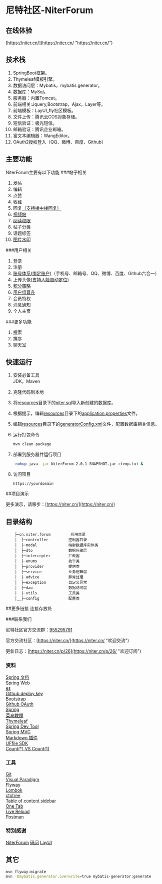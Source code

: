 # 尼特社区-NiterForum

## 在线体验
[https://niter.cn/](https://niter.cn/ "https://niter.cn/")

## 技术栈
1. SpringBoot框架。
2. Thymeleaf模板引擎。
3. 数据访问层：Mybatis，mybatis generator。
4. 数据库：MySql。
5. 服务器：内置Tomcat。
6. 前端相关:Jquery,Bootstrap，Ajax，Layer等。
7. 前端模板：LayUI_fly社区模板。
8. 文件上传：腾讯云COS对象存储。
9. 短信验证：极光短信。
10. 邮箱验证：腾讯企业邮箱。
11. 富文本编辑器：WangEditor。
12. OAuth2授权登入（QQ、微博、百度、Github）

## 主要功能
NiterForum主要有以下功能
###帖子相关
1. 发帖
2. 编辑
3. 点赞
4. 收藏
5. 回复[（支持楼中楼回复）](https://niter.cn/p/80 "支持楼中楼回复")
6. [视频帖](https://niter.cn/p/98 "视频帖")
7. [阅读权限](https://niter.cn/p/102 "阅读权限")
8. 帖子分类
9. 话题标签
10. [图片水印](https://niter.cn/p/33 "图片水印")

###用户相关
1. 登录
2. 注册
3. [账号体系(绑定账户)](https://niter.cn/p/83 "账号体系")（手机号、邮箱号、QQ、微博、百度、Github六合一）
4. 上传头像[(支持人脸自动定位)](https://niter.cn/p/107 "支持人脸自动定位")
5. [积分策略](https://niter.cn/p/78 "积分策略")
6. [用户组晋升](https://niter.cn/p/83 "用户组晋升")
7. 会员特权
8. 消息通知
9. 个人主页

###更多功能
1. 搜索
2. 排序
3. 聊天室

## 快速运行
1. 安装必备工具  
JDK，Maven
2. 克隆代码到本地  
3. 将[resources](/master/src/main/resources/ "resources")目录下的[niter.sql](/master/src/main/resources/niter.sql "niter.sql")导入新创建的数据库。
4. 根据提示，编辑[resources](/master/src/main/resources/ "resources")目录下的[application.properties](/master/src/main/resources/application.properties "application.properties")文件。
5. 编辑[resources](/master/src/main/resources/ "resources")目录下的[generatorConfig.xml](/master/src/main/resources/generatorConfig.xml "generatorConfig.xml")文件，配置数据库相关信息。
6. 运行打包命令
   ```sh 
   mvn clean package
   ```
 
7. 部署到服务器并运行项目  
   ```sh
    nohup java -jar NiterForum-2.0.1-SNAPSHOT.jar >temp.txt &   
    ```
8. 访问项目
   ```
   https://yourdomain
   ```

##项目演示

更多演示，请移步：[https://niter.cn/](https://niter.cn/) 

## 目录结构
   ```
       ├─cn.niter.forum         应用目录
       │  ├─controller         控制器目录
       │  ├─modal              映射数据库实体类
       │  ├─dto                数据传输层
       │  ├─intercepter        拦截器
       │  ├─enums              枚举类
       │  ├─provider           提供类
       │  ├─service            业务逻辑层
       │  ├─advice             异常处理
       │  ├─exception          自定义异常
       │  ├─dao                数据访问层
       │  ├─utils              工具类
       │__├─config             配置类
   ``` 
     

##更多链接
连接存放处

###联系我们

尼特社区官方交流群：[955295791](https://jq.qq.com/?_wv=1027&k=5uPXrY2 "欢迎加入")

官方交流社区：[https://niter.cn/](https://niter.cn/ "欢迎交流")

更新日志：[https://niter.cn/p/26](https://niter.cn/p/26/ "欢迎订阅")

### 资料
[Spring 文档](https://spring.io/guides)    
[Spring Web](https://spring.io/guides/gs/serving-web-content/)   
[es](https://elasticsearch.cn/explore)    
[Github deploy key](https://developer.github.com/v3/guides/managing-deploy-keys/#deploy-keys)    
[Bootstrap](https://v3.bootcss.com/getting-started/)    
[Github OAuth](https://developer.github.com/apps/building-oauth-apps/creating-an-oauth-app/)    
[Spring](https://docs.spring.io/spring-boot/docs/2.0.0.RC1/reference/htmlsingle/#boot-features-embedded-database-support)    
[菜鸟教程](https://www.runoob.com/mysql/mysql-insert-query.html)    
[Thymeleaf](https://www.thymeleaf.org/doc/tutorials/3.0/usingthymeleaf.html#setting-attribute-values)    
[Spring Dev Tool](https://docs.spring.io/spring-boot/docs/2.0.0.RC1/reference/htmlsingle/#using-boot-devtools)  
[Spring MVC](https://docs.spring.io/spring/docs/5.0.3.RELEASE/spring-framework-reference/web.html#mvc-handlermapping-interceptor)  
[Markdown 插件](http://editor.md.ipandao.com/)   
[UFfile SDK](https://github.com/ucloud/ufile-sdk-java)  
[Count(*) VS Count(1)](https://mp.weixin.qq.com/s/Rwpke4BHu7Fz7KOpE2d3Lw)  

### 工具
[Git](https://git-scm.com/download)   
[Visual Paradigm](https://www.visual-paradigm.com)    
[Flyway](https://flywaydb.org/getstarted/firststeps/maven)  
[Lombok](https://www.projectlombok.org)    
[ctotree](https://www.octotree.io/)   
[Table of content sidebar](https://chrome.google.com/webstore/detail/table-of-contents-sidebar/ohohkfheangmbedkgechjkmbepeikkej)    
[One Tab](https://chrome.google.com/webstore/detail/chphlpgkkbolifaimnlloiipkdnihall)    
[Live Reload](https://chrome.google.com/webstore/detail/livereload/jnihajbhpnppcggbcgedagnkighmdlei/related)  
[Postman](https://chrome.google.com/webstore/detail/coohjcphdfgbiolnekdpbcijmhambjff)

### 特别感谢
[NiterForum](https://niter.cn/) 
[码问](http://www.mawen.co/) 
[LayUI](https://fly.layui.com/) 


## 其它
```bash
mvn flyway:migrate
mvn -Dmybatis.generator.overwrite=true mybatis-generator:generate
```

